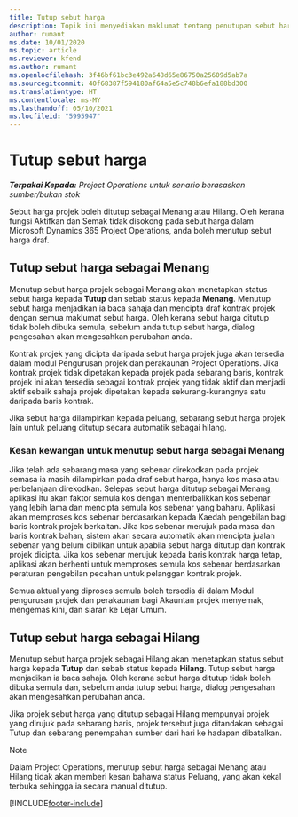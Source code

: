 ```yaml
---
title: Tutup sebut harga
description: Topik ini menyediakan maklumat tentang penutupan sebut harga dalam Project Operations.
author: rumant
ms.date: 10/01/2020
ms.topic: article
ms.reviewer: kfend
ms.author: rumant
ms.openlocfilehash: 3f46bf61bc3e492a648d65e86750a25609d5ab7a
ms.sourcegitcommit: 40f68387f594180af64a5e5c748b6efa188bd300
ms.translationtype: HT
ms.contentlocale: ms-MY
ms.lasthandoff: 05/10/2021
ms.locfileid: "5995947"
---
```

# <a name="close-a-quote"></a>Tutup sebut harga

_**Terpakai Kepada:** Project Operations untuk senario berasaskan sumber/bukan stok_

Sebut harga projek boleh ditutup sebagai Menang atau Hilang. Oleh kerana fungsi Aktifkan dan Semak tidak disokong pada sebut harga dalam Microsoft Dynamics 365 Project Operations, anda boleh menutup sebut harga draf.

## <a name="close-a-quote-as-won"></a>Tutup sebut harga sebagai Menang

Menutup sebut harga projek sebagai Menang akan menetapkan status sebut harga kepada **Tutup** dan sebab status kepada **Menang**. Menutup sebut harga menjadikan ia baca sahaja dan mencipta draf kontrak projek dengan semua maklumat sebut harga. Oleh kerana sebut harga ditutup tidak boleh dibuka semula, sebelum anda tutup sebut harga, dialog pengesahan akan mengesahkan perubahan anda.

Kontrak projek yang dicipta daripada sebut harga projek juga akan tersedia dalam modul Pengurusan projek dan perakaunan Project Operations. Jika kontrak projek tidak dipetakan kepada projek pada sebarang baris, kontrak projek ini akan tersedia sebagai kontrak projek yang tidak aktif dan menjadi aktif sebaik sahaja projek dipetakan kepada sekurang-kurangnya satu daripada baris kontrak.

Jika sebut harga dilampirkan kepada peluang, sebarang sebut harga projek lain untuk peluang ditutup secara automatik sebagai hilang.

### <a name="financial-impact-of-closing-a-quote-as-won"></a>Kesan kewangan untuk menutup sebut harga sebagai Menang

Jika telah ada sebarang masa yang sebenar direkodkan pada projek semasa ia masih dilampirkan pada draf sebut harga, hanya kos masa atau perbelanjaan direkodkan. Selepas sebut harga ditutup sebagai Menang, aplikasi itu akan faktor semula kos dengan menterbalikkan kos sebenar yang lebih lama dan mencipta semula kos sebenar yang baharu. Aplikasi akan memproses kos sebenar berdasarkan kepada Kaedah pengebilan bagi baris kontrak projek berkaitan. Jika kos sebenar merujuk pada masa dan baris kontrak bahan, sistem akan secara automatik akan mencipta jualan sebenar yang belum dibilkan untuk apabila sebut harga ditutup dan kontrak projek dicipta. Jika kos sebenar merujuk kepada baris kontrak harga tetap, aplikasi akan berhenti untuk memproses semula kos sebenar berdasarkan peraturan pengebilan pecahan untuk pelanggan kontrak projek.

Semua aktual yang diproses semula boleh tersedia di dalam Modul pengurusan projek dan perakaunan bagi Akauntan projek menyemak, mengemas kini, dan siaran ke Lejar Umum. 

## <a name="close-a-quote-as-lost"></a>Tutup sebut harga sebagai Hilang

Menutup sebut harga projek sebagai Hilang akan menetapkan status sebut harga kepada **Tutup** dan sebab status kepada **Hilang**. Tutup sebut harga menjadikan ia baca sahaja. Oleh kerana sebut harga ditutup tidak boleh dibuka semula dan, sebelum anda tutup sebut harga, dialog pengesahan akan mengesahkan perubahan anda.

Jika projek sebut harga yang ditutup sebagai Hilang mempunyai projek yang dirujuk pada sebarang baris, projek tersebut juga ditandakan sebagai Tutup dan sebarang penempahan sumber dari hari ke hadapan dibatalkan.

> [!NOTE]
> Dalam Project Operations, menutup sebut harga sebagai Menang atau Hilang tidak akan memberi kesan bahawa status Peluang, yang akan kekal terbuka sehingga ia secara manual ditutup.


[!INCLUDE[footer-include](../includes/footer-banner.md)]